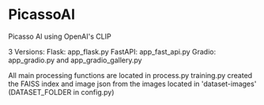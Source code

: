# PicassoAI
Picasso AI using OpenAI's CLIP

3 Versions:
Flask:      app_flask.py
FastAPI:    app_fast_api.py
Gradio:     app_gradio.py and app_gradio_gallery.py

All main processing functions are located in process.py
training.py created the FAISS index and image json from the images located in 'dataset-images' (DATASET_FOLDER in config.py)